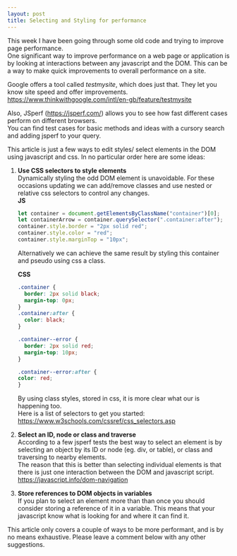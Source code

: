 ```yaml
---
layout: post
title: Selecting and Styling for performance
---
```


This week I have been going through some old code and trying to improve page performance.  
One significant way to improve performance on a web page or application is by looking at interactions between any javascript and the DOM. This can be a way to make quick improvements to overall performance on a site.    

Google offers a tool called _testmysite_, which does just that. They let you know site speed and offer improvements.  
<https://www.thinkwithgoogle.com/intl/en-gb/feature/testmysite>

Also, JSperf (<https://jsperf.com/>) allows you to see how fast different cases perform on different browsers.  
You can find test cases for basic methods and ideas with a cursory search and adding jsperf to your query.  

This article is just a few ways to edit styles/ select elements in the DOM using javascript and css. In no particular order here are some ideas:   

1.  **Use CSS selectors to style elements**  
      Dynamically styling the odd DOM element is unavoidable. For these occasions updating we can add/remove classes and use nested or relative css selectors to control any changes.  
      **JS**  

    ```js
    let container = document.getElementsByClassName("container")[0];  
    let containerArrow = container.querySelector(".container:after");  
    container.style.border = "2px solid red";  
    container.style.color = "red";  
    container.style.marginTop = "10px";  
    ```

      Alternatively we can achieve the same result by styling this container and pseudo using css a class.  

      **CSS**  

    ```css
    .container {  
      border: 2px solid black;  
      margin-top: 0px;  
    }  
    .container:after {  
      color: black;  
    }

    .container--error {  
      border: 2px solid red;  
      margin-top: 10px;  
    }  

    .container--error:after {  
    color: red;  
    }  
    ```

    By using class styles, stored in css, it is more clear what our is happening too.  
    Here is a list of selectors to get you started:  
    <https://www.w3schools.com/cssref/css_selectors.asp>

2.  **Select an ID, node or class and traverse**  
    According to a few jsperf tests the best way to select an element is by selecting an object by its ID or node (eg. div, or table), or class and traversing to nearby elements.  
     The reason that this is better than selecting individual elements is that there is just one interaction between the DOM and javascript script.    
    <https://javascript.info/dom-navigation>


3.  **Store references to DOM objects in variables**  
    If you plan to select an element more than than once you should consider storing a reference of it in a variable. This means that your javascript know what is looking for and where it can find it.

This article only covers a couple of ways to be more performant, and is by no means exhaustive. Please leave a comment below with any other suggestions.
